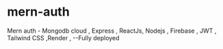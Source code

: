 # mern-auth
Mern auth - Mongodb cloud , Express , ReactJs, Nodejs , Firebase , JWT , Tailwind CSS ,Render , --Fully deployed
